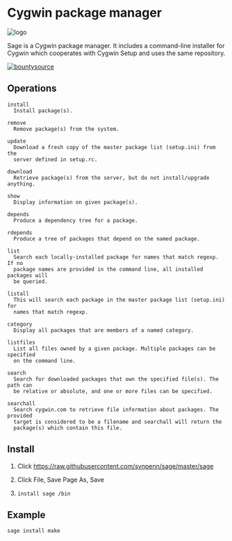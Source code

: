 Cygwin package manager
======================
![logo][raw]

Sage is a Cygwin package manager. It includes a command-line installer for
Cygwin which cooperates with Cygwin Setup and uses the same repository.

[![bountysource][api]][www]

[raw]://raw.githubusercontent.com/svnpenn/sage/master/sage.jpg
[api]://api.bountysource.com/badge/team?team_id=114003&style=raised
[www]://www.bountysource.com/teams/svnpenn

Operations
----------

~~~
install
  Install package(s).

remove
  Remove package(s) from the system.

update
  Download a fresh copy of the master package list (setup.ini) from the
  server defined in setup.rc.

download
  Retrieve package(s) from the server, but do not install/upgrade anything.

show
  Display information on given package(s).

depends
  Produce a dependency tree for a package.

rdepends
  Produce a tree of packages that depend on the named package.

list
  Search each locally-installed package for names that match regexp. If no
  package names are provided in the command line, all installed packages will
  be queried.

listall
  This will search each package in the master package list (setup.ini) for
  names that match regexp.

category
  Display all packages that are members of a named category.

listfiles
  List all files owned by a given package. Multiple packages can be specified
  on the command line.

search
  Search for downloaded packages that own the specified file(s). The path can
  be relative or absolute, and one or more files can be specified.

searchall
  Search cygwin.com to retrieve file information about packages. The provided
  target is considered to be a filename and searchall will return the
  package(s) which contain this file.
~~~

Install
-------

1. Click https://raw.githubusercontent.com/svnpenn/sage/master/sage

2. Click File, Save Page As, Save

3. `install sage /bin`

Example
-------

~~~
sage install make
~~~
